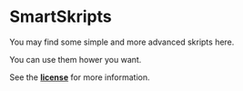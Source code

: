 # SmartSkripts
You may find some simple and more advanced skripts here.   

You can use them hower you want.

See the [**license**](https://github.com/SmartPotatoes69/SmartSkripts/blob/main/LICENSE) for more information.
